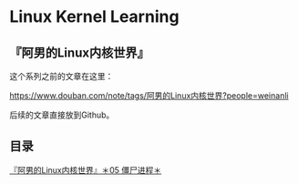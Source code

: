 # Linux Kernel Learning

## 『阿男的Linux内核世界』

这个系列之前的文章在这里：

https://www.douban.com/note/tags/阿男的Linux内核世界?people=weinanli

后续的文章直接放到Github。

## 目录

[『阿男的Linux内核世界』＊05 僵尸进程＊]()


